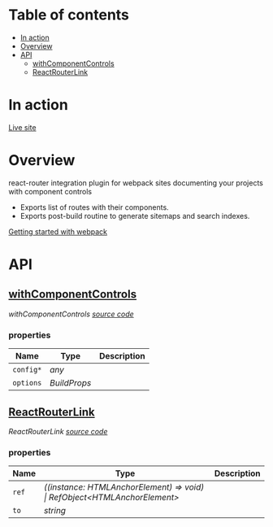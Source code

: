 # Table of contents

-   [In action](#in-action)
-   [Overview](#overview)
-   [API](#api)
    -   [<ins>withComponentControls</ins>](#inswithcomponentcontrolsins)
    -   [<ins>ReactRouterLink</ins>](#insreactrouterlinkins)

# In action

[Live site](https://webpack5.component-controls.com)

# Overview

react-router integration plugin for webpack sites documenting your projects with component controls

-   Exports list of routes with their components.
-   Exports post-build routine to generate sitemaps and search indexes.

[Getting started with webpack](https://component-controls.com/tutorial/getting-started/webpack)

# API

<react-docgen-typescript path="./src" />

<!-- START-REACT-DOCGEN-TYPESCRIPT -->

## <ins>withComponentControls</ins>

_withComponentControls [source code](https://github.com/ccontrols/component-controls/tree/master/integrations/react-router-integration/src/webpack-build.ts)_

### properties

| Name      | Type         | Description |
| --------- | ------------ | ----------- |
| `config*` | _any_        |             |
| `options` | _BuildProps_ |             |

## <ins>ReactRouterLink</ins>

_ReactRouterLink [source code](https://github.com/ccontrols/component-controls/tree/master/integrations/react-router-integration/src/components/ReactRouterLink.tsx)_

### properties

| Name  | Type                                                                         | Description |
| ----- | ---------------------------------------------------------------------------- | ----------- |
| `ref` | _((instance: HTMLAnchorElement) => void) \| RefObject&lt;HTMLAnchorElement>_ |             |
| `to`  | _string_                                                                     |             |

<!-- END-REACT-DOCGEN-TYPESCRIPT -->
